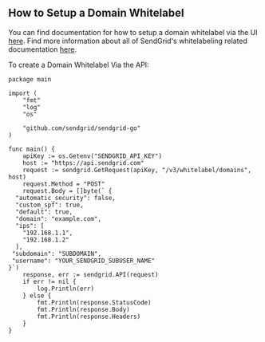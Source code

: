 ## How to Setup a Domain Whitelabel
You can find documentation for how to setup a domain whitelabel via the UI [here](https://sendgrid.com/docs/Classroom/Basics/Whitelabel/setup_domain_whitelabel.html).
Find more information about all of SendGrid's whitelabeling related documentation [here](https://sendgrid.com/docs/Classroom/Basics/Whitelabel/index.html).

To create a Domain Whitelabel Via the API:
```
package main

import (
	"fmt"
	"log"
	"os"

	"github.com/sendgrid/sendgrid-go"
)

func main() {
	apiKey := os.Getenv("SENDGRID_API_KEY")
	host := "https://api.sendgrid.com"
	request := sendgrid.GetRequest(apiKey, "/v3/whitelabel/domains", host)
	request.Method = "POST"
	request.Body = []byte(` {
  "automatic_security": false, 
  "custom_spf": true, 
  "default": true, 
  "domain": "example.com", 
  "ips": [
    "192.168.1.1", 
    "192.168.1.2"
  ], 
 "subdomain": "SUBDOMAIN", 
 "username": "YOUR_SENDGRID_SUBUSER_NAME"
}`)
	response, err := sendgrid.API(request)
	if err != nil {
		log.Println(err)
	} else {
		fmt.Println(response.StatusCode)
		fmt.Println(response.Body)
		fmt.Println(response.Headers)
	}
}
```
